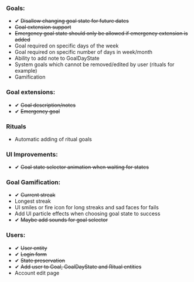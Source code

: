 ﻿### Goals:
- ✔ ~~Disallow changing goal state for future dates~~
- ~~Goal extension support~~
- ~~Emergency goal state should only be allowed if emergency extension is added~~
- Goal required on specific days of the week
- Goal required on specific number of days in week/month
- Ability to add note to GoalDayState
- System goals which cannot be removed/edited by user (rituals for example)
- Gamification

### Goal extensions:
- ✔ ~~Goal description/notes~~
- ✔ ~~Emergency goal~~

### Rituals
- Automatic adding of ritual goals

### UI Improvements:
- ✔ ~~Goal state selector animation when waiting for states~~

### Goal Gamification:
- ✔ ~~Current streak~~
- Longest streak
- UI smiles or fire icon for long streaks and sad faces for fails
- Add UI particle effects when choosing goal state to success
- ✔ ~~Maybe add sounds for goal selector~~

### Users:
- ✔ ~~User entity~~
- ✔ ~~Login form~~
- ✔ ~~State preservation~~
- ✔ ~~Add user to Goal, GoalDayState and Ritual entities~~
- Account edit page